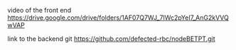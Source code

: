 
video of the front end 
https://drive.google.com/drive/folders/1AF07Q7WJ_7IWc2pYeI7_AnG2kVVQwVAP

link to the backend git 
https://github.com/defected-rbc/nodeBETPT.git
